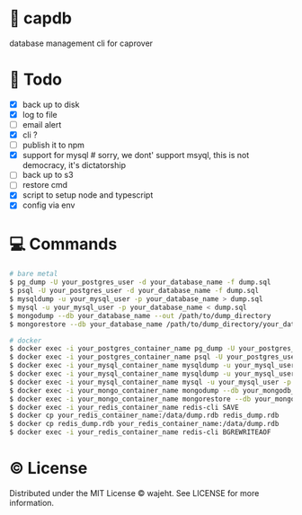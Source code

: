 # 💾 capdb

database management cli for caprover

# 📝 Todo

- [x] back up to disk
- [x] log to file
- [ ] email alert
- [x] cli ?
- [ ] publish it to npm
- [x] support for mysql # sorry, we dont' support msyql, this is not democracy, it's dictatorship
- [ ] back up to s3
- [ ] restore cmd
- [x] script to setup node and typescript
- [x] config via env

# 💻 Commands

```bash
# bare metal
$ pg_dump -U your_postgres_user -d your_database_name -f dump.sql
$ psql -U your_postgres_user -d your_database_name -f dump.sql
$ mysqldump -u your_mysql_user -p your_database_name > dump.sql
$ mysql -u your_mysql_user -p your_database_name < dump.sql
$ mongodump --db your_database_name --out /path/to/dump_directory
$ mongorestore --db your_database_name /path/to/dump_directory/your_database_name

# docker
$ docker exec -i your_postgres_container_name pg_dump -U your_postgres_user -d your_database_name > dump.sql
$ docker exec -i your_postgres_container_name psql -U your_postgres_user -d your_database_name < dump.sql
$ docker exec -i your_mysql_container_name mysqldump -u your_mysql_user -p your_database_name > dump.sql
$ docker exec -i your_mysql_container_name mysqldump -u your_mysql_user -p your_database_name > dump.sql
$ docker exec -i your_mysql_container_name mysql -u your_mysql_user -p your_database_name < dump.sql
$ docker exec -i your_mongo_container_name mongodump --db your_mongodb_database_name --out /dump
$ docker exec -i your_mongo_container_name mongorestore --db your_mongodb_database_name /dump/your_mongodb_database_name
$ docker exec -i your_redis_container_name redis-cli SAVE
$ docker cp your_redis_container_name:/data/dump.rdb redis_dump.rdb
$ docker cp redis_dump.rdb your_redis_container_name:/data/dump.rdb
$ docker exec -i your_redis_container_name redis-cli BGREWRITEAOF
```

# © License

Distributed under the MIT License © wajeht. See LICENSE for more information.
